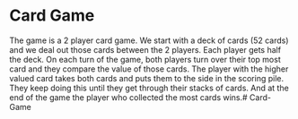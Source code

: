 # Card Game
The game is a 2 player card game. We start with a deck of cards (52 cards) and we deal out those cards between the 2 players. Each player gets half the deck. On each turn of the game, both players turn over their top most card and they compare the value of those cards. The player with the higher valued card takes both cards and puts them to the side in the scoring pile. They keep doing this until they get through their stacks of cards. And at the end of the game the player who collected the most cards wins.# Card-Game